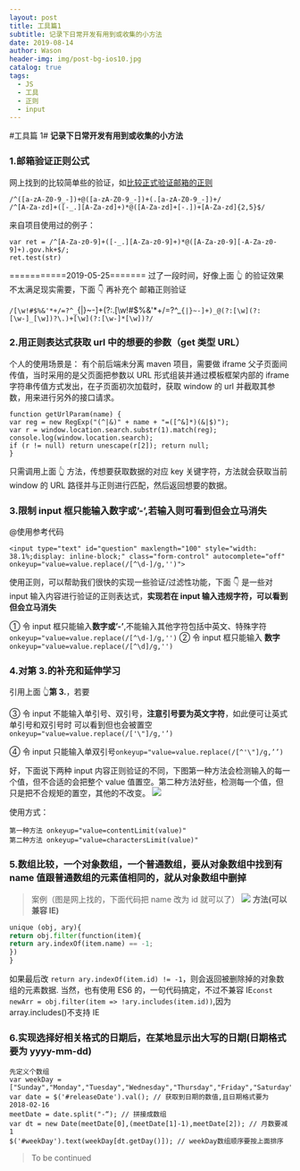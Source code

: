 ```yaml
---
layout: post
title: 工具篇1
subtitle: 记录下日常开发有用到或收集的小方法
date: 2019-08-14
author: Wason
header-img: img/post-bg-ios10.jpg
catalog: true
tags:
  - JS
  - 工具
  - 正则
  - input
---
```


#工具篇 1#
**记录下日常开发有用到或收集的小方法**

### 1.邮箱验证正则公式

网上找到的比较简单些的验证，如[比较正式验证邮箱的正则][1]

```
/^([a-zA-Z0-9_-])+@([a-zA-Z0-9_-])+(.[a-zA-Z0-9_-])+/
/^[A-Za-zd]+([-_.][A-Za-zd]+)*@([A-Za-zd]+[-.])+[A-Za-zd]{2,5}$/
```

来自项目使用过的例子：

```
var ret = /^[A-Za-z0-9]+([-_.][A-Za-z0-9]+)*@([A-Za-z0-9][-A-Za-z0-9]+).gov.hk+$/;
ret.test(str)
```

===========2019-05-25=======
过了一段时间，好像上面 👆 的验证效果不太满足现实需要，下面 👇 再补充个
邮箱正则验证

`/[\w!#$%&'*+/=?^_`{|}~-]+(?:\.[\w!#$%&'*+/=?^_`{|}~-]+)_@(?:[\w](?:[\w-]_[\w])?\.)+[\w](?:[\w-]*[\w])?/`

### 2.用正则表达式获取 url 中的想要的参数（get 类型 URL）

个人的使用场景是：
有个前后端未分离 maven 项目，需要做 iframe 父子页面间传值，当时采用的是父页面把参数以 URL 形式组装并通过模板框架内部的 iframe 字符串传值方式发出，在子页面初次加载时，获取 window 的 url 并截取其参数，用来进行另外的接口请求。

```
function getUrlParam(name) {
var reg = new RegExp("(^|&)" + name + "=([^&]*)(&|$)");
var r = window.location.search.substr(1).match(reg);
console.log(window.location.search);
if (r != null) return unescape(r[2]); return null;
}
```

只需调用上面 👆 方法，传想要获取数据的对应 key 关键字符，方法就会获取当前 window 的 URL 路径并与正则进行匹配，然后返回想要的数据。

### 3.限制 input 框只能输入数字或’-’,若输入则可看到但会立马消失

@使用参考代码

```
<input type="text" id="question" maxlength="100" style="width: 38.1%;display: inline-block;" class="form-control" autocomplete="off" onkeyup="value=value.replace(/[^\d-]/g,'')">
```

使用正则，可以帮助我们很快的实现一些验证/过滤性功能，下面 👇 是一些对 input 输入内容进行验证的正则表达式，**实现若在 input 输入违规字符，可以看到但会立马消失**

① 令 input 框只能输入**数字或’-’**,不能输入其他字符包括中英文、特殊字符`onkeyup="value=value.replace(/[^\d-]/g,'')`
② 令 input 框只能输入 **数字**`onkeyup="value=value.replace(/[^\d]/g,'')`

### 4.对第 3.的补充和延伸学习

引用上面 👆**第 3.**，若要

③ 令 input 不能输入单引号、双引号，**注意引号要为英文字符**，如此便可让英式单引号和双引号时 可以看到但也会被置空`onkeyup="value=value.replace(/['\"]/g,'’)`

④ 令 input 只能输入单双引号`onkeyup="value=value.replace(/[^'\"]/g,’’)`

好，下面说下两种 input 内容正则验证的不同，下图第一种方法会检测输入的每一个值，但不合适的会把整个 value 值置空。第二种方法好些，检测每一个值，但只是把不合规矩的置空，其他的不改变。
![](http://hao419.github.io/img/regexInput.png)

使用方式：

```
第一种方法 onkeyup="value=contentLimit(value)"
第二种方法 onkeyup="value=charactersLimit(value)"
```

### 5.数组比较，一个对象数组，一个普通数组，要从对象数组中找到有 name 值跟普通数组的元素值相同的，就从对象数组中删掉

> 案例（图是网上找的，下面代码把 name 改为 id 就可以了）
> ![](http://hao419.github.io/img/arrCompare.png)
> **方法(可以兼容 IE)**

```python
unique (obj, ary){
return obj.filter(function(item){
return ary.indexOf(item.name) == -1;
})
}
```

如果最后改 `return ary.indexOf(item.id) != -1`，则会返回被删除掉的对象数组的元素数据.
当然，也有使用 ES6 的，一句代码搞定，不过不兼容 IE`const newArr = obj.filter(item => !ary.includes(item.id))`,因为 array.includes()不支持 IE

### 6.实现选择好相关格式的日期后，在某地显示出大写的日期(日期格式要为 yyyy-mm-dd)

```
先定义个数组
var weekDay = ["Sunday","Monday","Tuesday","Wednesday","Thursday","Friday","Saturday"]
var date = $('#releaseDate').val(); // 获取到日期的数值,且日期格式要为 2018-02-16
meetDate = date.split("-“); // 拼接成数组
var dt = new Date(meetDate[0],(meetDate[1]-1),meetDate[2]); // 月数要减1
$('#weekDay').text(weekDay[dt.getDay()]); // weekDay数组顺序要按上面排序
```

> To be continued

[1]: https://www.jb51.net/article/31182.htm
